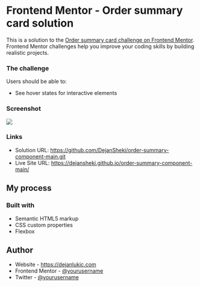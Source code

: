 # Frontend Mentor - Order summary card solution

This is a solution to the [Order summary card challenge on Frontend Mentor](https://www.frontendmentor.io/challenges/order-summary-component-QlPmajDUj). Frontend Mentor challenges help you improve your coding skills by building realistic projects.

### The challenge

Users should be able to:

- See hover states for interactive elements

### Screenshot

![](./images/screenshot.jpg)

### Links

- Solution URL: https://github.com/DejanSheki/order-summary-component-main.git
- Live Site URL: https://dejansheki.github.io/order-summary-component-main/

## My process

### Built with

- Semantic HTML5 markup
- CSS custom properties
- Flexbox

## Author

- Website - https://dejanlukic.com
- Frontend Mentor - [@yourusername](https://www.frontendmentor.io/profile/yourusername)
- Twitter - [@yourusername](https://www.twitter.com/yourusername)
